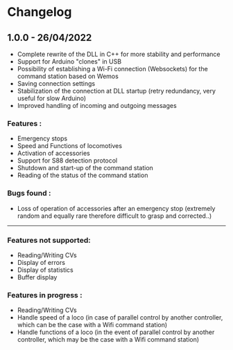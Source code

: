 # Changelog

## 1.0.0 - 26/04/2022
- Complete rewrite of the DLL in C++ for more stability and performance
- Support for Arduino "clones" in USB
- Possibility of establishing a Wi-Fi connection (Websockets) for the command station based on Wemos
- Saving connection settings
- Stabilization of the connection at DLL startup (retry redundancy, very useful for slow Arduino)
- Improved handling of incoming and outgoing messages

### Features :
- Emergency stops
- Speed and Functions of locomotives
- Activation of accessories
- Support for S88 detection protocol
- Shutdown and start-up of the command station
- Reading of the status of the command station

### Bugs found :
- Loss of operation of accessories after an emergency stop (extremely random and equally rare therefore difficult to grasp and corrected..)
--------------------

### Features not supported:
- Reading/Writing CVs
- Display of errors
- Display of statistics
- Buffer display

### Features in progress :
- Reading/Writing CVs
- Handle speed of a loco (in case of parallel control by another controller, which can be the case with a Wifi command station)
- Handle functions of a loco (in the event of parallel control by another controller, which may be the case with a Wifi command station)